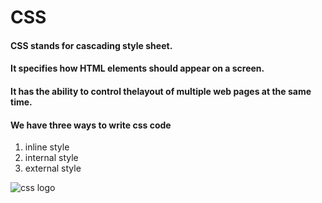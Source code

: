 # CSS
#### CSS stands for **cascading style sheet**. 
#### It specifies how HTML elements should appear on a screen.

#### It has the ability to control thelayout of multiple web pages at the same time.

#### We have three ways to write css code
1. inline style
2. internal style
3. external style 

![css logo](https://dyncode.co.za/wp-content/uploads/html-css.jpg)